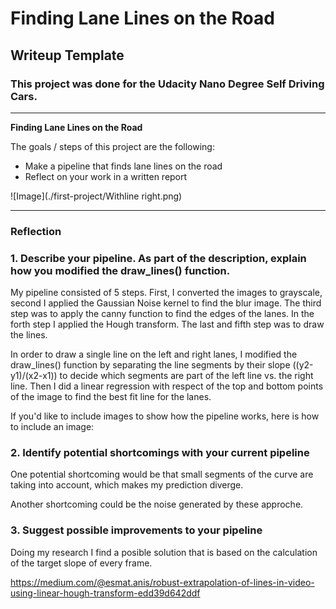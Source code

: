 # **Finding Lane Lines on the Road** 

## Writeup Template

### This project was done for the Udacity Nano Degree Self Driving Cars.

---

**Finding Lane Lines on the Road**

The goals / steps of this project are the following:
* Make a pipeline that finds lane lines on the road
* Reflect on your work in a written report


![Image](./first-project/Withline right.png)


---

### Reflection

### 1. Describe your pipeline. As part of the description, explain how you modified the draw_lines() function.

My pipeline consisted of 5 steps. First, I converted the images to grayscale, second I applied the Gaussian Noise kernel to find the blur image. The third step was to apply the canny function to find the edges of the lanes. In the forth step I applied the Hough transform. The last and fifth step was to draw the lines. 

In order to draw a single line on the left and right lanes, I modified the draw_lines() function by separating the line segments by their slope ((y2-y1)/(x2-x1)) to decide which segments are part of the left line vs. the right line. Then I did a linear regression with respect of the top and bottom points of the image to find the best fit line for the lanes.

If you'd like to include images to show how the pipeline works, here is how to include an image: 

[image1]: solidWhiteCurve.jpg "solidWhiteCurve"

### 2. Identify potential shortcomings with your current pipeline


One potential shortcoming would be that small segments of the curve are taking into account, which makes my prediction diverge. 

Another shortcoming could be the noise generated by these approche. 


### 3. Suggest possible improvements to your pipeline

Doing my research I find a posible solution that is based on the calculation of the target slope of every frame.

https://medium.com/@esmat.anis/robust-extrapolation-of-lines-in-video-using-linear-hough-transform-edd39d642ddf

